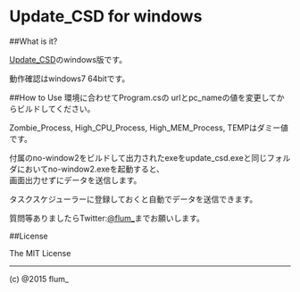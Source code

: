 Update_CSD for windows
===========

##What is it?

[Update_CSD](http://github.com/flum1025/update_csd)のwindows版です。  

動作確認はwindows7 64bitです。

##How to Use
環境に合わせてProgram.csの
urlとpc_nameの値を変更してからビルドしてください。  
  
Zombie_Process, High_CPU_Process, High_MEM_Process, TEMPはダミー値です。  
  

付属のno-window2をビルドして出力されたexeをupdate_csd.exeと同じフォルダにおいてno-window2.exeを起動すると、  
画面出力せずにデータを送信します。  

タスクスケジューラーに登録しておくと自動でデータを送信できます。  
  

質問等ありましたらTwitter:[@flum_](https://twitter.com/flum_)までお願いします。

##License

The MIT License

-------
(c) @2015 flum_
